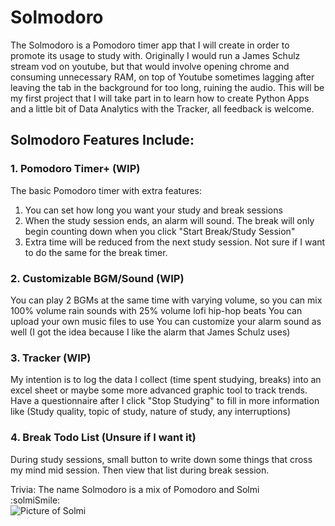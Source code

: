 # Solmodoro
The Solmodoro is a Pomodoro timer app that I will create in order to promote its usage to study with.
Originally I would run a James Schulz stream vod on youtube, but that would involve opening chrome and consuming unnecessary RAM, on top of Youtube sometimes lagging after leaving the tab in the background for too long, ruining the audio.
This will be my first project that I will take part in to learn how to create Python Apps and a little bit of Data Analytics with the Tracker, all feedback is welcome.

## Solmodoro Features Include:
### 1. Pomodoro Timer+ (WIP)
The basic Pomodoro timer with extra features:
1. You can set how long you want your study and break sessions
2. When the study session ends, an alarm will sound. The break will only begin counting down when you click "Start Break/Study Session"
3. Extra time will be reduced from the next study session. Not sure if I want to do the same for the break timer.

### 2. Customizable BGM/Sound (WIP)
You can play 2 BGMs at the same time with varying volume, so you can mix 100% volume rain sounds with 25% volume lofi hip-hop beats
You can upload your own music files to use 
You can customize your alarm sound as well (I got the idea because I like the alarm that James Schulz uses)

### 3. Tracker (WIP)
My intention is to log the data I collect (time spent studying, breaks) into an excel sheet or maybe some more advanced graphic tool to track trends.
Have a questionnaire after I click "Stop Studying" to fill in more information like (Study quality, topic of study, nature of study, any interruptions)

### 4. Break Todo List (Unsure if I want it)
During study sessions, small button to write down some things that cross my mind mid session. Then view that list during break session.

Trivia: The name Solmodoro is a mix of Pomodoro and Solmi 
<br>
:solmiSmile:
<br>
![Picture of Solmi](https://imgur.com/GwvNaJH.png)
